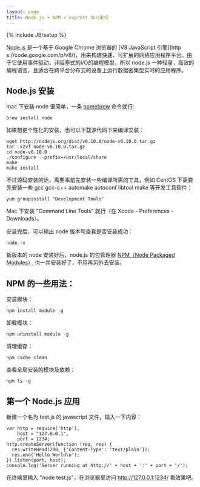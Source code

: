 ```yaml
---
layout: page
title: Node.js + NPM + express 学习笔记
---
```

{% include JB/setup %}

[Node.js](http://nodejs.org/) 是一个基于 Google Chrome 浏览器的 [V8 JavaScript 引擎](http
s://code.google.com/p/v8/)，用来构建快速、可扩展的网络应用程序平台。由于它使用事件驱动，非阻塞式的I/O的编程模型，所以
node.js 一种轻量，高效的编程语言，且适合在跨平台分布式的设备上运行数据密集型实时的应用程序。

## Node.js 安装

mac 下安装 node 很简单，一条 [homebrew](http://dhq.me/mac-apt-get-homebrew) 命令就行:

    
    
    brew install node

如果想更个性化的安装，也可以下载源代码下来编译安装：

    
    
    wget http://nodejs.org/dist/v0.10.0/node-v0.10.0.tar.gz
    tar -xzvf node-v0.10.0.tar.gz
    cd node-v0.10.0
    ./configure --prefix=/usr/local/share
    make
    make install
    

不过源码安装的话，需要事前先安装一些编译所需的工具，例如 CentOS 下需要先安装一些 gcc gcc-c++ automake autoconf
libtool make 等开发工具软件：

    
    
    yum groupinstall "Development Tools"

Mac 下安装 "Command Line Tools" 就行（在 Xcode - Preferences - Downloads）。

安装完后，可以输出 node 版本号查看是否安装成功：

    
    
    node -v
    

新版本的 node 安装好后，node.js 的包管理器 [NPM（Node Packaged
Modules）](https://github.com/isaacs/npm) 也一并安装好了，不用再另外去安装。

## NPM 的一些用法：

安装模块：

    
    
    npm install module -g

卸载模块：

    
    
    npm uninstall module -g

清理缓存：

    
    
    npm cache clean

查看全局安装的模块及依赖：

    
    
    npm ls -g

## 第一个 Node.js 应用

新建一个名为 test.js 的 javascript 文件，输入一下内容：

    
    
    var http = require('http'),
        host = "127.0.0.1",
        port = 1234;
    http.createServer(function (req, res) {
      res.writeHead(200, {'Content-Type': 'text/plain'});
      res.end('Hello World\n');
    }).listen(port, host);
    console.log('Server running at http://' + host + ':' + port + '/');
    

在终端里输入 "node test.js"，在浏览器里访问 <http://127.0.0.1:1234/> 看效果吧。


